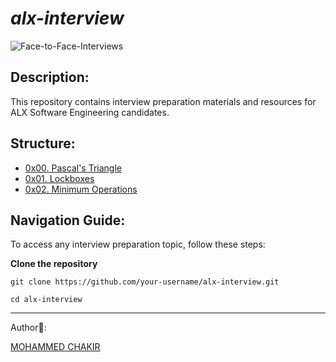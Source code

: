 # *alx-interview*

![Face-to-Face-Interviews](https://github.com/mohammedchakir/alx-interview/assets/129831433/c10e9752-9ecb-4c76-a9e0-9f4777062929)


## Description:

This repository contains interview preparation materials and resources for ALX Software Engineering candidates.

## Structure:

- [0x00. Pascal's Triangle](0x00-pascal_triangle)
- [0x01. Lockboxes](0x01-lockboxes)
- [0x02. Minimum Operations](0x02-minimum_operations)

## Navigation Guide:

To access any interview preparation topic, follow these steps:

**Clone the repository**
```
git clone https://github.com/your-username/alx-interview.git
```
```
cd alx-interview
```


-------
Author📑:

[MOHAMMED CHAKIR](https://github.com/mohammedchakir)
